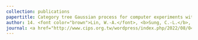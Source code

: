 ```yaml
---
collection: publications
papertitle: Category tree Gaussian process for computer experiments with many-category qualitative factors and application to cooling system design
author: 14. <font color="brown">Lin, W.-A.</font>, <b>Sung, C.-L.</b>, and Chen, R.-B. (2022+)
journal: <a href="http://www.cips.org.tw/wordpress/index.php/2022/08/04/prize-111/"> [C. Z. Wei Memorial Award from CIPS] </a>
---
```


